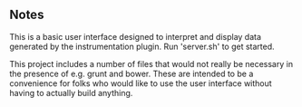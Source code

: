 ## Notes

This is a basic user interface designed to interpret and display data generated by the instrumentation plugin.  Run 'server.sh' to get started.

This project includes a number of files that would not really be necessary in the presence of e.g. grunt and bower.  These are intended to be a convenience for folks who would like to use the user interface without having to actually build anything.

